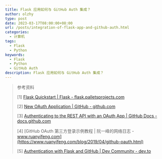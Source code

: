 ```yaml
---
title: Flask 应用如何与 GitHub Auth 集成？
author: olzhy
type: post
date: 2023-03-17T08:00:00+08:00
url: /posts/integration-of-flask-app-and-github-auth.html
categories:
  - 计算机
tags:
  - Flask
  - Python
keywords:
  - Flask
  - Python
  - GitHub Auth
description: Flask 应用如何与 GitHub Auth 集成？
---
```


> 参考资料
>
> [1] [Flask Quickstart | Flask - flask.palletsprojects.com](https://flask.palletsprojects.com/en/2.2.x/quickstart/)
>
> [2] [New OAuth Application | GitHub - github.com](https://github.com/settings/applications/new)
>
> [3] [Authenticating to the REST API with an OAuth App | GitHub Docs - docs.github.com](https://docs.github.com/en/apps/oauth-apps/building-oauth-apps/authenticating-to-the-rest-api-with-an-oauth-app)
>
> [4] [GitHub OAuth 第三方登录示例教程 | 阮一峰的网络日志 - www.ruanyifeng.com](https://www.ruanyifeng.com/blog/2019/04/github-oauth.html)
>
> [5] [Authentication with Flask and GitHub | Dev Community - dev.to](https://dev.to/nelsoncode/authentication-with-flask-and-github-authlib-19ej)
